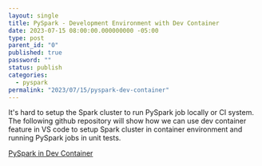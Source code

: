 ```yaml
---
layout: single
title: PySpark - Development Environment with Dev Container
date: 2023-07-15 08:00:00.000000000 -05:00
type: post
parent_id: "0"
published: true
password: ""
status: publish
categories:
  - pyspark
permalink: "2023/07/15/pyspark-dev-container"
---
```


It's hard to setup the Spark cluster to run PySpark job locally or CI system. The following github repository will show how we can use dev container feature in VS code to setup Spark cluster in container environment and running PySpark jobs in unit tests.

[PySpark in Dev Container](https://github.com/nsclass/pyspark-devcontainer)
